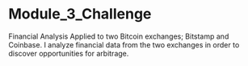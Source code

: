 # Module_3_Challenge
Financial Analysis Applied to two Bitcoin exchanges; Bitstamp and Coinbase. I analyze financial data from the two exchanges in order to discover opportunities for arbitrage. 
